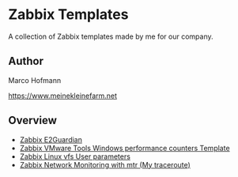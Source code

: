 # Zabbix Templates

A collection of Zabbix templates made by me for our company.

## Author

Marco Hofmann

<https://www.meinekleinefarm.net>

## Overview

* [Zabbix E2Guardian](https://github.com/xenadmin/zabbix-templates/tree/master/zabbix-e2guardian)
* [Zabbix VMware Tools Windows performance counters Template](https://github.com/xenadmin/zabbix-templates/tree/master/zabbix-VMware%20Tools%20Windows%20performance%20counters)
* [Zabbix Linux vfs User parameters](https://github.com/xenadmin/zabbix-templates/tree/master/zabbix-vfs-linux)
* [Zabbix Network Monitoring with mtr (My traceroute)](https://github.com/xenadmin/zabbix-templates/tree/master/zabbix-net-mtr)
